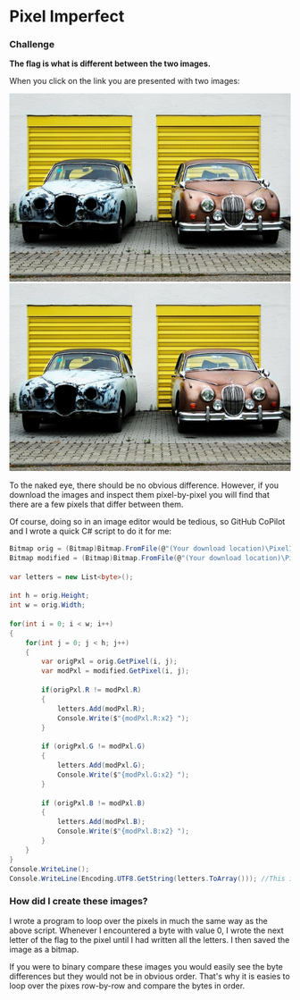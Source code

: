 # Pixel Imperfect

### Challenge
**The flag is what is different between the two images.**

When you click on the link you are presented with two images:

![Pixel Imperfect 1](/images/PixelImperfect1.bmp) ![Pixel Imperfect 2](/images/PixelImperfect2.bmp)

To the naked eye, there should be no obvious difference. However, if you download the images and inspect them pixel-by-pixel you will find that there are a few pixels that differ between them.

Of course, doing so in an image editor would be tedious, so GitHub CoPilot and I wrote a quick C# script to do it for me:

```csharp
Bitmap orig = (Bitmap)Bitmap.FromFile(@"(Your download location)\PixelImperfect1.bmp", true);
Bitmap modified = (Bitmap)Bitmap.FromFile(@"(Your download location)\PixelImperfect2.bmp", true);

var letters = new List<byte>();

int h = orig.Height;
int w = orig.Width;

for(int i = 0; i < w; i++)
{
    for(int j = 0; j < h; j++)
    {
        var origPxl = orig.GetPixel(i, j);
        var modPxl = modified.GetPixel(i, j);

        if(origPxl.R != modPxl.R)
        {
            letters.Add(modPxl.R);
            Console.Write($"{modPxl.R:x2} ");
        }

        if (origPxl.G != modPxl.G)
        {
            letters.Add(modPxl.G);
            Console.Write($"{modPxl.G:x2} ");
        }

        if (origPxl.B != modPxl.B)
        {
            letters.Add(modPxl.B);
            Console.Write($"{modPxl.B:x2} ");
        }
    }
}
Console.WriteLine();
Console.WriteLine(Encoding.UTF8.GetString(letters.ToArray())); //This is the flag!
```

### How did I create these images?

I wrote a program to loop over the pixels in much the same way as the above script. Whenever I encountered a byte with value 0, I wrote the next letter of the flag to the pixel until I had written all the letters. I then saved the image as a bitmap.

If you were to binary compare these images you would easily see the byte differences but they would not be in obvious order. That's why it is easies to loop over the pixes row-by-row and compare the bytes in order.

